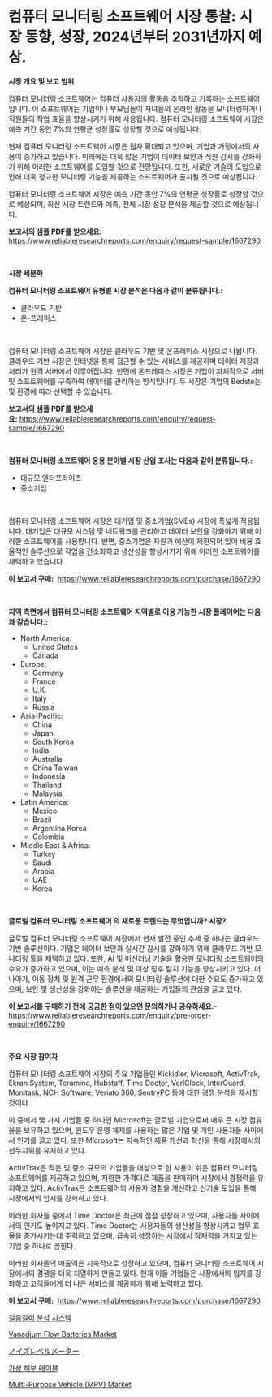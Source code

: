 <p><h1>컴퓨터 모니터링 소프트웨어 시장 통찰: 시장 동향, 성장, 2024년부터 2031년까지 예상.</h1></p><p><strong>시장 개요 및 보고 범위</strong></p>
<p><p>컴퓨터 모니터링 소프트웨어는 컴퓨터 사용자의 활동을 추적하고 기록하는 소프트웨어입니다. 이 소프트웨어는 기업이나 부모님들이 자녀들의 온라인 활동을 모니터링하거나 직원들의 작업 효율을 향상시키기 위해 사용됩니다. 컴퓨터 모니터링 소프트웨어 시장은 예측 기간 동안 7%의 연평균 성장률로 성장할 것으로 예상됩니다.</p><p>현재 컴퓨터 모니터링 소프트웨어 시장은 점차 확대되고 있으며, 기업과 가정에서의 사용이 증가하고 있습니다. 미래에는 더욱 많은 기업이 데이터 보안과 직원 감시를 강화하기 위해 이러한 소프트웨어를 도입할 것으로 전망됩니다. 또한, 새로운 기술의 도입으로 인해 더욱 정교한 모니터링 기능을 제공하는 소프트웨어가 출시될 것으로 예상됩니다.</p><p>컴퓨터 모니터링 소프트웨어 시장은 예측 기간 동안 7%의 연평균 성장률로 성장할 것으로 예상되며, 최신 시장 트렌드와 예측, 전체 시장 성장 분석을 제공할 것으로 예상됩니다.</p></p>
<p><strong>보고서의 샘플 PDF를 받으세요:</strong> <a href="https://www.reliableresearchreports.com/enquiry/request-sample/1667290">https://www.reliableresearchreports.com/enquiry/request-sample/1667290</a></p>
<p>&nbsp;</p>
<p><strong>시장 세분화</strong></p>
<p><strong>컴퓨터 모니터링 소프트웨어 유형별 시장 분석은 다음과 같이 분류됩니다.:</strong></p>
<p><ul><li>클라우드 기반</li><li>온-프레미스</li></ul></p>
<p>&nbsp;</p>
<p><p>컴퓨터 모니터링 소프트웨어 시장은 클라우드 기반 및 온프레미스 시장으로 나뉩니다. 클라우드 기반 시장은 인터넷을 통해 접근할 수 있는 서비스를 제공하며 데이터 저장과 처리가 원격 서버에서 이루어집니다. 반면에 온프레미스 시장은 기업이 자체적으로 서버 및 소프트웨어를 구축하여 데이터를 관리하는 방식입니다. 두 시장은 기업의 Bedste는 및 환경에 따라 선택할 수 있습니다.</p></p>
<p><strong>보고서의 샘플 PDF를 받으세요:</strong>&nbsp;<a href="https://www.reliableresearchreports.com/enquiry/request-sample/1667290">https://www.reliableresearchreports.com/enquiry/request-sample/1667290</a></p>
<p>&nbsp;</p>
<p><strong> 컴퓨터 모니터링 소프트웨어 응용 분야별 시장 산업 조사는 다음과 같이 분류됩니다.:</strong></p>
<p><ul><li>대규모 엔터프라이즈</li><li>중소기업</li></ul></p>
<p>&nbsp;</p>
<p><p>컴퓨터 모니터링 소프트웨어 시장은 대기업 및 중소기업(SMEs) 시장에 폭넓게 적용됩니다. 대기업은 대규모 시스템 및 네트워크를 관리하고 데이터 보안을 강화하기 위해 이러한 소프트웨어를 사용합니다. 반면, 중소기업은 자원과 예산이 제한되어 있어 비용 효율적인 솔루션으로 작업을 간소화하고 생산성을 향상시키기 위해 이러한 소프트웨어를 채택하고 있습니다.</p></p>
<p><strong>이 보고서 구매:</strong>&nbsp; <a href="https://www.reliableresearchreports.com/purchase/1667290">https://www.reliableresearchreports.com/purchase/1667290</a></p>
<p>&nbsp;</p>
<p><strong>지역 측면에서 컴퓨터 모니터링 소프트웨어 지역별로 이용 가능한 시장 플레이어는 다음과 같습니다.:</strong></p>
<p><ul>
    <li>
        North America:
        <ul>
            <li>United States</li>
            <li>Canada</li>
        </ul>
    </li>
    <li>
        Europe:
        <ul>
            <li>Germany</li>
            <li>France</li>
            <li>U.K.</li>
            <li>Italy</li>
            <li>Russia</li>
        </ul>
    </li>
    <li>
        Asia-Pacific:
        <ul>
            <li>China</li>
            <li>Japan</li>
            <li>South Korea</li>
            <li>India</li>
            <li>Australia</li>
            <li>China Taiwan</li>
            <li>Indonesia</li>
            <li>Thailand</li>
            <li>Malaysia</li>
        </ul>
    </li>
    <li>
        Latin America:
        <ul>
            <li>Mexico</li>
            <li>Brazil</li>
            <li>Argentina Korea</li>
            <li>Colombia</li>
        </ul>
    </li>
    <li>
        Middle East & Africa:
        <ul>
            <li>Turkey</li>
            <li>Saudi</li>
            <li>Arabia</li>
            <li>UAE</li>
            <li>Korea</li>
        </ul>
    </li>
    </ul></p>
<p>&nbsp;</p>
<p><strong>글로벌 컴퓨터 모니터링 소프트웨어 의 새로운 트렌드는 무엇입니까? 시장?</strong></p>
<p><p>글로벌 컴퓨터 모니터링 소프트웨어 시장에서 현재 발전 중인 추세 중 하나는 클라우드 기반 솔루션이다. 기업은 데이터 보안과 실시간 감시를 강화하기 위해 클라우드 기반 모니터링 툴을 채택하고 있다. 또한, AI 및 머신러닝 기술을 활용한 모니터링 소프트웨어의 수요가 증가하고 있으며, 이는 예측 분석 및 이상 징후 탐지 기능을 향상시키고 있다. 더 나아가, 이동 장치 및 원격 근무 환경에서의 모니터링 솔루션에 대한 수요도 증가하고 있으며, 보안 및 생산성을 강화하는 솔루션을 제공하는 기업들의 관심을 끌고 있다.</p></p>
<p><strong>이 보고서를 구매하기 전에 궁금한 점이 있으면 문의하거나 공유하세요.</strong>- <a href="https://www.reliableresearchreports.com/enquiry/pre-order-enquiry/1667290">https://www.reliableresearchreports.com/enquiry/pre-order-enquiry/1667290</a></p>
<p>&nbsp;</p>
<p><strong>주요 시장 참여자</strong></p>
<p><p>컴퓨터 모니터링 소프트웨어 시장의 주요 기업들인 Kickidler, Microsoft, ActivTrak, Ekran System, Teramind, Hubstaff, Time Doctor, VeriClock, InterGuard, Monitask, NCH Software, Veriato 360, SentryPC 등에 대한 경쟁 분석을 제시할 것이다.</p><p>이 중에서 몇 가지 기업들 중 하나인 Microsoft는 글로벌 기업으로써 매우 큰 시장 점유율을 보유하고 있으며, 윈도우 운영 체제를 사용하는 많은 기업 및 개인 사용자들 사이에서 인기를 끌고 있다. 또한 Microsoft는 지속적인 제품 개선과 혁신을 통해 시장에서의 선두지위를 유지하고 있다.</p><p>ActivTrak은 작은 및 중소 규모의 기업들을 대상으로 한 사용이 쉬운 컴퓨터 모니터링 소프트웨어를 제공하고 있으며, 저렴한 가격대로 제품을 판매하며 시장에서 경쟁력을 유지하고 있다. ActivTrak은 소프트웨어의 사용자 경험을 개선하고 신기술 도입을 통해 시장에서의 입지를 강화하고 있다.</p><p>이러한 회사들 중에서 Time Doctor은 최근에 점점 성장하고 있으며, 사용자들 사이에서의 인기도 높아지고 있다. Time Doctor는 사용자들의 생산성을 향상시키고 업무 효율을 증가시키는데 주력하고 있으며, 급속히 성장하는 시장에서 잠재력을 가지고 있는 기업 중 하나로 꼽힌다.</p><p>이러한 회사들의 매출액은 지속적으로 성장하고 있으며, 컴퓨터 모니터링 소프트웨어 시장에서의 경쟁을 더욱 치열하게 만들고 있다. 현재 이들 기업들은 시장에서의 입지를 강화하고 고객들에게 더 나은 서비스를 제공하기 위해 노력하고 있다.</p></p>
<p><strong>이 보고서 구매:</strong>&nbsp;&nbsp;<a href="https://www.reliableresearchreports.com/purchase/1667290">https://www.reliableresearchreports.com/purchase/1667290</a></p>
<p><p><a href="https://github.com/trmesnao7959541/Market-Research-Report-List-1/blob/main/219937915157.md">걸음걸이 분석 시스템</a></p><p><a href="https://github.com/sonuprakash1/Market-Research-Report-List-2/blob/main/vanadium-flow-batteries-market.md">Vanadium Flow Batteries Market</a></p><p><a href="https://github.com/adcxff01450218/Market-Research-Report-List-1/blob/main/325097416290.md">ノイズレベルメーター</a></p><p><a href="https://github.com/vsn7qpua81q/Market-Research-Report-List-1/blob/main/971621715158.md">가상 해부 테이블</a></p><p><a href="https://issuu.com/reportprime-2/docs/multi-purpose-vehicle-mpv-market-size-2030.pptx">Multi-Purpose Vehicle (MPV) Market</a></p></p>
